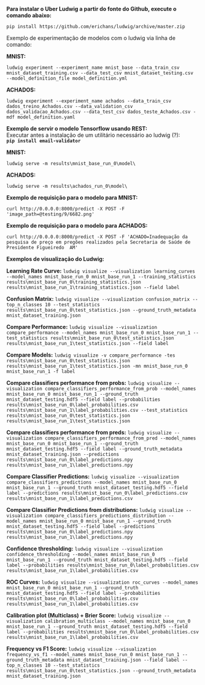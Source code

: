 **Para instalar o Uber Ludwig a partir do fonte do Github, execute o comando abaixo:**
```
pip install https://github.com/erichans/ludwig/archive/master.zip
```
Exemplo de experimentação de modelos com o ludwig via linha de comando:

**MNIST:**
```
ludwig experiment --experiment_name mnist_base --data_train_csv  mnist_dataset_training.csv --data_test_csv mnist_dataset_testing.csv  --model_definition_file model_definition.yml
```
**ACHADOS:**
```
ludwig experiment --experiment_name achados --data_train_csv dados_treino_Achados.csv --data_validation_csv dados_validacao_Achados.csv --data_test_csv dados_teste_Achados.csv -mdf model_definition.yaml
```

**Exemplo de servir o modelo Tensorflow usando REST:**
<br/>Executar antes a instalação de um utilitário necessário ao ludwig (?): <br/>
**```pip install email-validator```**

**MNIST:**
```
ludwig serve -m results\mnist_base_run_0\model\
```
**ACHADOS:**
```
ludwig serve -m results\achados_run_0\model\
```
**Exemplo de requisição para o modelo para MNIST:**
```
curl http://0.0.0.0:8000/predict -X POST -F 'image_path=@testing/9/6682.png'
```
**Exemplo de requisição para o modelo para ACHADOS:**
```
curl http://0.0.0.0:8000/predict -X POST -F 'ACHADO=Inadequação da pesquisa de preço em pregões realizados pela Secretaria de Saúde de Presidente Figueiredo  AM' 
```

**Exemplos de visualização do Ludwig:**

**Learning Rate Curve:**
```ludwig visualize --visualization learning_curves --model_names mnist_base_run_0 mnist_base_run_1 --training_statistics results\mnist_base_run_0\training_statistics.json results\mnist_base_run_1\training_statistics.json --field label```

**Confusion Matrix:**
```ludwig visualize --visualization confusion_matrix --top_n_classes 10 --test_statistics results\mnist_base_run_0\test_statistics.json --ground_truth_metadata mnist_dataset_training.json```

**Compare Performance:**
```ludwig visualize --visualization compare_performance --model_names mnist_base_run_0 mnist_base_run_1 --test_statistics results\mnist_base_run_0\test_statistics.json results\mnist_base_run_1\test_statistics.json --field label```

**Compare Models:**
```ludwig visualize -v compare_performance -tes results\mnist_base_run_0\test_statistics.json results\mnist_base_run_1\test_statistics.json -mn mnist_base_run_0 mnist_base_run_1 -f label```

**Compare classifiers performance from probs:**
```ludwig visualize --visualization compare_classifiers_performance_from_prob --model_names mnist_base_run_0 mnist_base_run_1 --ground_truth mnist_dataset_testing.hdf5 --field label --probabilities results\mnist_base_run_0\label_probabilities.csv results\mnist_base_run_1\label_probabilities.csv --test_statistics results\mnist_base_run_0\test_statistics.json results\mnist_base_run_1\test_statistics.json```

**Compare classifiers performance from preds:**
```ludwig visualize --visualization compare_classifiers_performance_from_pred --model_names mnist_base_run_0 mnist_base_run_1 --ground_truth mnist_dataset_testing.hdf5 --field label --ground_truth_metadata mnist_dataset_training.json --predictions results\mnist_base_run_0\label_predictions.npy results\mnist_base_run_1\label_predictions.npy```

**Compare Classifier Predictions:**
```ludwig visualize --visualization compare_classifiers_predictions --model_names mnist_base_run_0 mnist_base_run_1 --ground_truth mnist_dataset_testing.hdf5 --field label --predictions results\mnist_base_run_0\label_predictions.csv results\mnist_base_run_1\label_predictions.csv```

**Compare Classifier Predictions from distributions:**
```ludwig visualize --visualization compare_classifiers_predictions_distribution --model_names mnist_base_run_0 mnist_base_run_1 --ground_truth mnist_dataset_testing.hdf5 --field label --predictions results\mnist_base_run_0\label_predictions.npy results\mnist_base_run_1\label_predictions.npy```

**Confidence thresholding:**
```ludwig visualize --visualization confidence_thresholding --model_names mnist_base_run_0 mnist_base_run_1 --ground_truth mnist_dataset_testing.hdf5 --field label --probabilities results\mnist_base_run_0\label_probabilities.csv results\mnist_base_run_1\label_probabilities.csv```

**ROC Curves:**
```ludwig visualize --visualization roc_curves --model_names mnist_base_run_0 mnist_base_run_1 --ground_truth mnist_dataset_testing.hdf5 --field label --probabilities results\mnist_base_run_0\label_probabilities.csv results\mnist_base_run_1\label_probabilities.csv```

**Calibration plot (Multiclass) + Brier Score:**
```ludwig visualize --visualization calibration_multiclass --model_names mnist_base_run_0 mnist_base_run_1 --ground_truth mnist_dataset_testing.hdf5 --field label --probabilities results\mnist_base_run_0\label_probabilities.csv results\mnist_base_run_1\label_probabilities.csv```

**Frequency vs F1 Score:**
```ludwig visualize --visualization frequency_vs_f1 --model_names mnist_base_run_0 mnist_base_run_1 --ground_truth_metadata mnist_dataset_training.json --field label --top_n_classes 10 --test_statistics results\mnist_base_run_0\test_statistics.json --ground_truth_metadata mnist_dataset_training.json```

